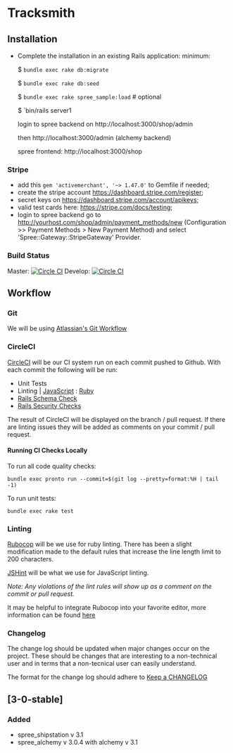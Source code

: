 # Tracksmith

## Installation


- Complete the installation in an existing Rails application:
  minimum:

  $ `bundle exec rake db:migrate`

  $ `bundle exec rake db:seed`

  $ `bundle exec rake spree_sample:load` # optional

  $ `bin/rails server1

  login to spree backend on http://localhost:3000/shop/admin

  then http://localhost:3000/admin (alchemy backend)

  spree frontend: http://localhost:3000/shop


### Stripe
- add this `gem 'activemerchant', '~> 1.47.0'` to Gemfile if needed;
- create the stripe account https://dashboard.stripe.com/register;
- secret keys on https://dashboard.stripe.com/account/apikeys;
- valid test cards here: https://stripe.com/docs/testing;
- login to spree backend go to http://yourhost.com/shop/admin/payment_methods/new (Configuration >> Payment Methods > New Payment Method) and select 'Spree::Gateway::StripeGateway' Provider.

### Build Status
Master: [![Circle CI](https://circleci.com/gh/tracksmith/track_v2/tree/master.svg?style=svg&circle-token=b3b3407b0213ca2407b0332de02d86e20a0b382a)](https://circleci.com/gh/tracksmith/track_v2/tree/master) Develop: [![Circle CI](https://circleci.com/gh/tracksmith/track_v2/tree/develop.svg?style=svg&circle-token=b3b3407b0213ca2407b0332de02d86e20a0b382a)](https://circleci.com/gh/tracksmith/track_v2/tree/develop)

## Workflow

### Git
We will be using [Atlassian's Git Workflow](https://www.atlassian.com/git/tutorials/comparing-workflows/gitflow-workflow)

### CircleCI
[CircleCI](https://circleci.com/gh/tracksmith/track_v2) will be our CI system run on each commit pushed to Github.
With each commit the following will be run:
- Unit Tests
- Linting | [JavaScript](http://jshint.com) : [Ruby](https://github.com/bbatsov/rubocop)
- [Rails Schema Check](https://github.com/raimondasv/pronto-rails_schema)
- [Rails Security Checks](https://github.com/presidentbeef/brakeman)

The result of CircleCI will be displayed on the branch / pull request. If there are linting issues they will be added as comments on your commit / pull request.

#### Running CI Checks Locally

To run all code quality checks:

`bundle exec pronto run --commit=$(git log --pretty=format:%H | tail -1)`

To run unit tests:

`bundle exec rake test`

### Linting
[Rubocop](https://github.com/bbatsov/rubocop) will be we use for ruby linting. There has been a slight modification made to the default rules
that increase the line length limit to 200 characters.

[JSHint](http://jshint.com) will be what we use for JavaScript linting.

 *Note: Any violations of the lint rules will show up as a comment on the commit or pull request.*

It may be helpful to integrate Rubocop into your favorite editor, more information can be found [here](https://github.com/bbatsov/rubocop)

### Changelog

The change log should be updated when major changes occur on the project. These should be
changes that are interesting to a non-technical user and in terms that a non-tecnical user can easily understand.

The format for the change log should adhere to [Keep a CHANGELOG](http://keepachangelog.com)

## [3-0-stable]
### Added
- spree_shipstation v 3.1
- spree_alchemy v 3.0.4 with alchemy v 3.1
